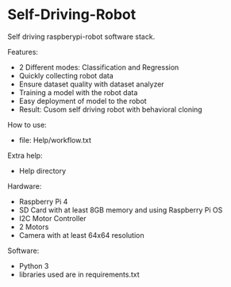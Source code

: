 # Self-Driving-Robot
Self driving raspberypi-robot software stack.

Features:
- 2 Different modes: Classification and Regression
- Quickly collecting robot data
- Ensure dataset quality with dataset analyzer
- Training a model with the robot data
- Easy deployment of model to the robot
- Result: Cusom self driving robot with behavioral cloning 

How to use:
- file: Help/workflow.txt

Extra help:
- Help directory

Hardware:
- Raspberry Pi 4
- SD Card with at least 8GB memory and using Raspberry Pi OS
- I2C Motor Controller
- 2 Motors
- Camera with at least 64x64 resolution

Software:
- Python 3
- libraries used are in requirements.txt